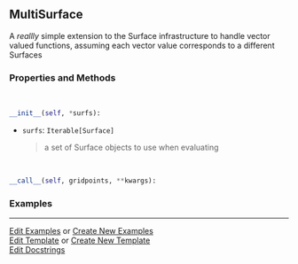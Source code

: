 ## <a id="McUtils.Zachary.Surfaces.Surface.MultiSurface">MultiSurface</a>
A _reallly_ simple extension to the Surface infrastructure to handle vector valued functions,
assuming each vector value corresponds to a different Surfaces

### Properties and Methods
<a id="McUtils.Zachary.Surfaces.Surface.MultiSurface.__init__" class="docs-object-method">&nbsp;</a>
```python
__init__(self, *surfs): 
```

- `surfs`: `Iterable[Surface]`
    >a set of Surface objects to use when evaluating

<a id="McUtils.Zachary.Surfaces.Surface.MultiSurface.__call__" class="docs-object-method">&nbsp;</a>
```python
__call__(self, gridpoints, **kwargs): 
```

### Examples


___

[Edit Examples](https://github.com/McCoyGroup/References/edit/gh-pages/Documentation/examples/McUtils/Zachary/Surfaces/Surface/MultiSurface.md) or 
[Create New Examples](https://github.com/McCoyGroup/References/new/gh-pages/?filename=Documentation/examples/McUtils/Zachary/Surfaces/Surface/MultiSurface.md) <br/>
[Edit Template](https://github.com/McCoyGroup/References/edit/gh-pages/Documentation/templates/McUtils/Zachary/Surfaces/Surface/MultiSurface.md) or 
[Create New Template](https://github.com/McCoyGroup/References/new/gh-pages/?filename=Documentation/templates/McUtils/Zachary/Surfaces/Surface/MultiSurface.md) <br/>
[Edit Docstrings](https://github.com/McCoyGroup/McUtils/edit/master/Zachary/Surfaces/Surface.py?message=Update%20Docs)